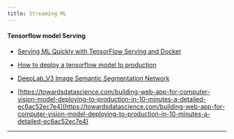 ```yaml
---
title: Streaming ML
---
```



#### Tensorflow model Serving

* [Serving ML Quickly with TensorFlow Serving and Docker](https://medium.com/tensorflow/serving-ml-quickly-with-tensorflow-serving-and-docker-7df7094aa008)

* [How to deploy a tensorflow model to production](https://github.com/llSourcell/How-to-Deploy-a-Tensorflow-Model-in-Production)

* [DeepLab_V3 Image Semantic Segmentation Network](https://github.com/sthalles/deeplab_v3)


*  [https://towardsdatascience.com/building-web-app-for-computer-vision-model-deploying-to-production-in-10-minutes-a-detailed-ec6ac52ec7e4](https://towardsdatascience.com/building-web-app-for-computer-vision-model-deploying-to-production-in-10-minutes-a-detailed-ec6ac52ec7e4)





---
